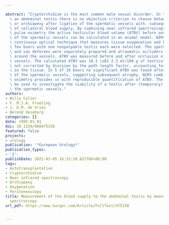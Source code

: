 ---
abstract: "Cryptorchidism is the most common male sexual disorder. In the case of\
  \ an abdominal testis there is no objective criterion to choose between autotransplantation\
  \ or orchiopexy after ligation of the spermatic vessels with. subsequent development\
  \ of collateral blood supply, By combining near infrared spectroscopy (NIRS) with\
  \ pulse oximetry the active testicular blood volume (ATBV) before and after occlusion\
  \ of the spermatic vessels can be calculated in an animal model. NIRS is a noninvasive\
  \ continuous optical technique that measures tissue oxygenation and hemodynamics.\
  \ Ten boars with one nonpalpable testis each were selected. The spermatic vessels\
  \ and vas deferens were separately prepared and atraumatic occluders were placed\
  \ around the vessels. ATBV was measured before and after occlusion of the spermatic\
  \ vessels. The calculated ATBV was 18.3 \xB1 2.3 ml/100 g of testicular tissue,\
  \ not corrected by division by the path length factor, accounting for light scattering\
  \ in the tissue. In 5 of 10 boars no significant ATBV was found after occlusion\
  \ of the spermatic vessels, suggesting subsequent atrophy. NIRS combined with pulse\
  \ oximetry provides us with reproducible quantification of ATBV. The method can\
  \ be used to investigate the viability of a testis after (temporary) occlusion of\
  \ the spermatic vessels."
authors:
- Willy Colier
- F. M.J.A. Froeling
- J. D.M. de Vries
- Berend Oeseburg
categories: []
date: 1995-01-01
doi: 10.1159/000475150
featured: false
projects:
- urology
publication: '*European Urology*'
publication_types:
- '2'
publishDate: 2021-03-05 16:32:20.817766+00:00
tags:
- Autotransplantation
- Cryptorchidism
- Near infrared spectroscopy
- Orchiopexy
- Oxygenation
- Peritoneoscopy
title: Measurement of the blood supply to the abdominal testis by means of near infrared
  spectroscopy
url_pdf: https://www.karger.com/Article/FullText/475150

---
